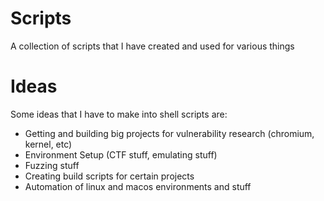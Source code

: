 # Scripts
A collection of scripts that I have created and used for various things

# Ideas
Some ideas that I have to make into shell scripts are:
  - Getting and building big projects for vulnerability research (chromium, kernel, etc)
  - Environment Setup (CTF stuff, emulating stuff)
  - Fuzzing stuff
  - Creating build scripts for certain projects
  - Automation of linux and macos environments and stuff
